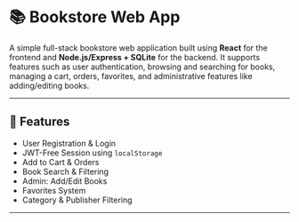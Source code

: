 # 📚 Bookstore Web App

A simple full-stack bookstore web application built using **React** for the frontend and **Node.js/Express + SQLite** for the backend. It supports features such as user authentication, browsing and searching for books, managing a cart, orders, favorites, and administrative features like adding/editing books.

---

## 🚀 Features

- User Registration & Login
- JWT-Free Session using `localStorage`
- Add to Cart & Orders
- Book Search & Filtering
- Admin: Add/Edit Books
- Favorites System
- Category & Publisher Filtering

---

